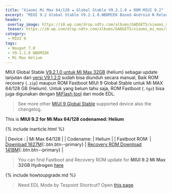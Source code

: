 ```yaml
---
title: "Xiaomi Mi Max 64/128 ★ Global Stable V9.2.1.0 ★ ROM MIUI 9.2"
excerpt: "MIUI 9.2 Global Stable V9.2.1.0.NBDMIEK Based Android N Released for Xiaomi Mi Max 64/128 (hydrogen)!"
header:
 overlay_image: https://i0.wp.com/drop.ndtv.com/albums/GADGETS/xiaomi_mi_max/xiaomi_mi_max_port_ndtv.jpg?resize=800,400
 teaser: https://i0.wp.com/drop.ndtv.com/albums/GADGETS/xiaomi_mi_max/xiaomi_mi_max_port_ndtv.jpg?resize=300,150
category:
 - MIUI 9
tags:
 - Nougat 7.0
 - V9.1.2.0 NBDMIEK
 - Mi Max Helium
---
```

MIUI Global Stable [V9.2.1.0 untuk Mi Max 32GB](https://mi.knoacc.org/global-stable-miui-92-mi-max-helium-fastboot-recovery) (helium) sebagai update lanjutan dari [versi V9.1.2.0](/global-stable-miui-9-mi-max-hydrogen-fastboot-recovery) sudah bisa diunduh secara manual, Baik ROM recovery (`.zip`) maupun ROM Fastboot MIUI 9 Global Stable untuk Mi MAX 64/128 GB (Helium). Untuk yang belum tahu saja, ROM Fastboot (`.tgz`) bisa juga digunakan dengan [MiFlash tool](https://miflashtool.knoacc.org/) dari mode EDL.

> See more other [MIUI 9 Global Stable](https://mi.knoacc.org/update-rom-miui-92-global-stable-full-changelog) supported device also the changelog.

This is **MIUI 9.2 for Mi Max 64/128 codenamed: Helium**

{% include inarticle.html %}

| Device : | Mi Max 64/128 |
| Codename: | Helium |
| Fastboot ROM: | [Download 1627M](/bigota?type=helium_global_images&ver=V9.2.1.0.NBDMIEK&size=1627M&name=20171219.0000.00_7.0_global_18678acae5.tgz){:.btn.btn--primary} |
[Recovery ROM Download 1418M](/bigota?type=miui_MIMAX652Global&ver=V9.2.1.0.NBDMIEK&size=1418M&name=_89f4a2cce2_7.0.zip){:.btn.btn--primary} |

> You can find Fastboot and Recovery ROM update for **MIUI 9.2 Mi Max 32GB Hydrogen** [here](https://mi.knoacc.org/global-stable-miui-92-mi-max-hydrogen-fastboot-recovery)

{% include howtoupgrade.md %}

> Need EDL Mode by Tespoint Shortcut? Open [this page](/testpoint)
